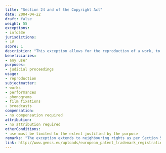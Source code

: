 ```yaml
---
title: "Section 24 and of the Copyright Act"
date: 2004-04-22
draft: false
weight: 55
exceptions:
- info53e
jurisdictions:
- LV
score: 1
description: "This exception allows for the reproduction of a work, to the extent justified, for purposes of judicial proceedings." 
beneficiaries:
- any user
purposes: 
- judicial proceedings
usage:
- reproduction
subjectmatter:
- works
- performances
- phonograms
- film fixations
- broadcasts
compensation:
- no compensation required
attribution: 
- no attribution required
otherConditions: 
- use must be limited to the extent justified by the purpose
remarks: "The exception extends to neighbouring rights as per Section 54(3)2 of the CA 'Restrictions on Rights of the Neighbouring Rightholders"
link: http://www.gencs.eu/uploads/european_patent_trademark_registration/latvia/Copyright%20Law%20Latvia.pdf
---
```


